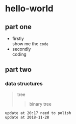 # hello-world
## part one
* firstly<br>
show me the `code`
* secondly<br>
coding


## part two
### data structures
>tree
>> binary tree
 

    update at 20:17 need to polish
    update at 2018-11-28
